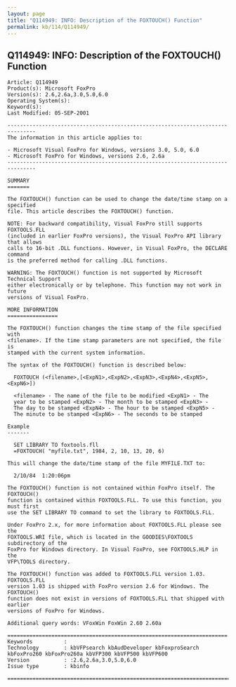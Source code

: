 ```yaml
---
layout: page
title: "Q114949: INFO: Description of the FOXTOUCH() Function"
permalink: kb/114/Q114949/
---
```


## Q114949: INFO: Description of the FOXTOUCH() Function

	Article: Q114949
	Product(s): Microsoft FoxPro
	Version(s): 2.6,2.6a,3.0,5.0,6.0
	Operating System(s): 
	Keyword(s): 
	Last Modified: 05-SEP-2001
	
	-------------------------------------------------------------------------------
	The information in this article applies to:
	
	- Microsoft Visual FoxPro for Windows, versions 3.0, 5.0, 6.0 
	- Microsoft FoxPro for Windows, versions 2.6, 2.6a 
	-------------------------------------------------------------------------------
	
	SUMMARY
	=======
	
	The FOXTOUCH() function can be used to change the date/time stamp on a specified
	file. This article describes the FOXTOUCH() function.
	
	NOTE: For backward compatibility, Visual FoxPro still supports FOXTOOLS.FLL
	(included in earlier FoxPro versions), the Visual FoxPro API library that allows
	calls to 16-bit .DLL functions. However, in Visual FoxPro, the DECLARE command
	is the preferred method for calling .DLL functions.
	
	WARNING: The FOXTOUCH() function is not supported by Microsoft Technical Support
	either electronically or by telephone. This function may not work in future
	versions of Visual FoxPro.
	
	MORE INFORMATION
	================
	
	The FOXTOUCH() function changes the time stamp of the file specified with
	<filename>. If the time stamp parameters are not specified, the file is
	stamped with the current system information.
	
	The syntax of the FOXTOUCH() function is described below:
	
	  FOXTOUCH (<filename>,[<ExpN1>,<ExpN2>,<ExpN3>,<ExpN4>,<ExpN5>,<ExpN6>])
	
	  <filename> - The name of the file to be modified <ExpN1> - The
	  year to be stamped <ExpN2> - The month to be stamped <ExpN3> -
	  The day to be stamped <ExpN4> - The hour to be stamped <ExpN5> -
	  The minute to be stamped <ExpN6> - The seconds to be stamped
	
	Example
	-------
	
	  SET LIBRARY TO foxtools.fll
	  =FOXTOUCH( "myfile.txt", 1984, 2, 10, 13, 20, 6)
	
	This will change the date/time stamp of the file MYFILE.TXT to:
	
	  2/10/84  1:20:06pm
	
	The FOXTOUCH() function is not contained within FoxPro itself. The FOXTOUCH()
	function is contained within FOXTOOLS.FLL. To use this function, you must first
	use the SET LIBRARY TO command to set the library to FOXTOOLS.FLL.
	
	Under FoxPro 2.x, for more information about FOXTOOLS.FLL please see the
	FOXTOOLS.WRI file, which is located in the GOODIES\FOXTOOLS subdirectory of the
	FoxPro for Windows directory. In Visual FoxPro, see FOXTOOLS.HLP in the
	VFP\TOOLS directory.
	
	The FOXTOUCH() function was added to FOXTOOLS.FLL version 1.03. FOXTOOLS.FLL
	version 1.03 is shipped with FoxPro version 2.6 for Windows. The FOXTOUCH()
	function does not exist in versions of FOXTOOLS.FLL that shipped with earlier
	versions of FoxPro for Windows.
	
	Additional query words: VFoxWin FoxWin 2.60 2.60a
	
	======================================================================
	Keywords          :  
	Technology        : kbVFPsearch kbAudDeveloper kbFoxproSearch kbFoxPro260 kbFoxPro260a kbVFP300 kbVFP500 kbVFP600
	Version           : :2.6,2.6a,3.0,5.0,6.0
	Issue type        : kbinfo
	
	=============================================================================
	
